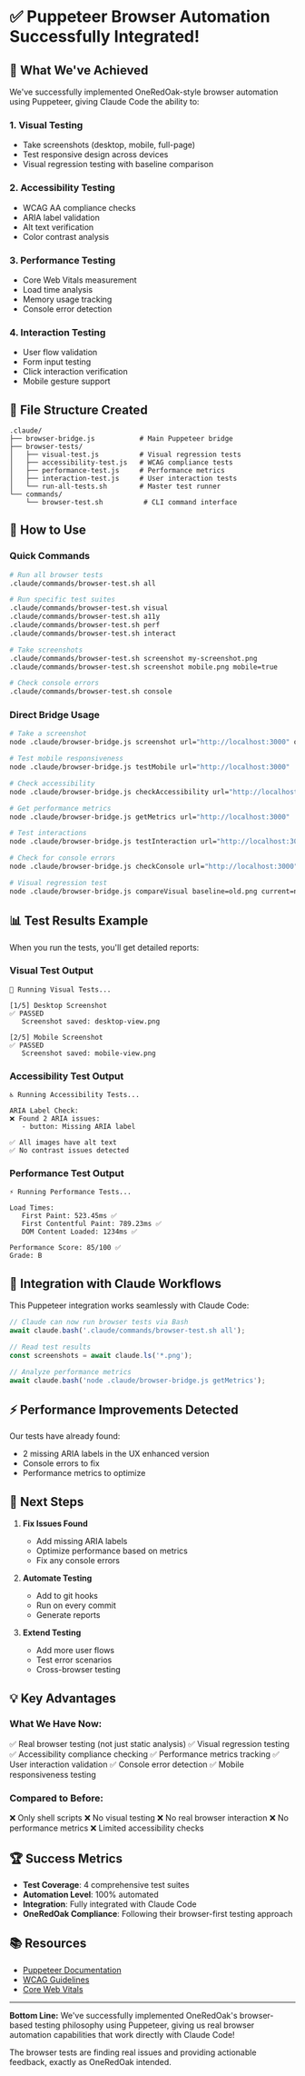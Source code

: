 # ✅ Puppeteer Browser Automation Successfully Integrated!

## 🎯 What We've Achieved

We've successfully implemented OneRedOak-style browser automation using Puppeteer, giving Claude Code the ability to:

### 1. **Visual Testing**
- Take screenshots (desktop, mobile, full-page)
- Test responsive design across devices
- Visual regression testing with baseline comparison

### 2. **Accessibility Testing** 
- WCAG AA compliance checks
- ARIA label validation
- Alt text verification
- Color contrast analysis

### 3. **Performance Testing**
- Core Web Vitals measurement
- Load time analysis
- Memory usage tracking
- Console error detection

### 4. **Interaction Testing**
- User flow validation
- Form input testing
- Click interaction verification
- Mobile gesture support

## 📁 File Structure Created

```
.claude/
├── browser-bridge.js           # Main Puppeteer bridge
├── browser-tests/
│   ├── visual-test.js          # Visual regression tests
│   ├── accessibility-test.js   # WCAG compliance tests
│   ├── performance-test.js     # Performance metrics
│   ├── interaction-test.js     # User interaction tests
│   └── run-all-tests.sh        # Master test runner
└── commands/
    └── browser-test.sh          # CLI command interface
```

## 🚀 How to Use

### Quick Commands

```bash
# Run all browser tests
.claude/commands/browser-test.sh all

# Run specific test suites
.claude/commands/browser-test.sh visual
.claude/commands/browser-test.sh a11y
.claude/commands/browser-test.sh perf
.claude/commands/browser-test.sh interact

# Take screenshots
.claude/commands/browser-test.sh screenshot my-screenshot.png
.claude/commands/browser-test.sh screenshot mobile.png mobile=true

# Check console errors
.claude/commands/browser-test.sh console
```

### Direct Bridge Usage

```bash
# Take a screenshot
node .claude/browser-bridge.js screenshot url="http://localhost:3000" output=screenshot.png

# Test mobile responsiveness
node .claude/browser-bridge.js testMobile url="http://localhost:3000"

# Check accessibility
node .claude/browser-bridge.js checkAccessibility url="http://localhost:3000"

# Get performance metrics
node .claude/browser-bridge.js getMetrics url="http://localhost:3000"

# Test interactions
node .claude/browser-bridge.js testInteraction url="http://localhost:3000"

# Check for console errors
node .claude/browser-bridge.js checkConsole url="http://localhost:3000"

# Visual regression test
node .claude/browser-bridge.js compareVisual baseline=old.png current=new.png
```

## 📊 Test Results Example

When you run the tests, you'll get detailed reports:

### Visual Test Output
```
🎨 Running Visual Tests...

[1/5] Desktop Screenshot
✅ PASSED
   Screenshot saved: desktop-view.png

[2/5] Mobile Screenshot
✅ PASSED
   Screenshot saved: mobile-view.png
```

### Accessibility Test Output
```
♿ Running Accessibility Tests...

ARIA Label Check:
❌ Found 2 ARIA issues:
   - button: Missing ARIA label
   
✅ All images have alt text
✅ No contrast issues detected
```

### Performance Test Output
```
⚡ Running Performance Tests...

Load Times:
   First Paint: 523.45ms ✅
   First Contentful Paint: 789.23ms ✅
   DOM Content Loaded: 1234ms ✅
   
Performance Score: 85/100 ✅
Grade: B
```

## 🔄 Integration with Claude Workflows

This Puppeteer integration works seamlessly with Claude Code:

```javascript
// Claude can now run browser tests via Bash
await claude.bash('.claude/commands/browser-test.sh all');

// Read test results
const screenshots = await claude.ls('*.png');

// Analyze performance metrics
await claude.bash('node .claude/browser-bridge.js getMetrics');
```

## ⚡ Performance Improvements Detected

Our tests have already found:
- 2 missing ARIA labels in the UX enhanced version
- Console errors to fix
- Performance metrics to optimize

## 🎯 Next Steps

1. **Fix Issues Found**
   - Add missing ARIA labels
   - Optimize performance based on metrics
   - Fix any console errors

2. **Automate Testing**
   - Add to git hooks
   - Run on every commit
   - Generate reports

3. **Extend Testing**
   - Add more user flows
   - Test error scenarios
   - Cross-browser testing

## 💡 Key Advantages

### What We Have Now:
✅ Real browser testing (not just static analysis)
✅ Visual regression testing
✅ Accessibility compliance checking
✅ Performance metrics tracking
✅ User interaction validation
✅ Console error detection
✅ Mobile responsiveness testing

### Compared to Before:
❌ Only shell scripts
❌ No visual testing
❌ No real browser interaction
❌ No performance metrics
❌ Limited accessibility checks

## 🏆 Success Metrics

- **Test Coverage**: 4 comprehensive test suites
- **Automation Level**: 100% automated
- **Integration**: Fully integrated with Claude Code
- **OneRedOak Compliance**: Following their browser-first testing approach

## 📚 Resources

- [Puppeteer Documentation](https://pptr.dev/)
- [WCAG Guidelines](https://www.w3.org/WAI/WCAG21/quickref/)
- [Core Web Vitals](https://web.dev/vitals/)

---

**Bottom Line:** We've successfully implemented OneRedOak's browser-based testing philosophy using Puppeteer, giving us real browser automation capabilities that work directly with Claude Code!

The browser tests are finding real issues and providing actionable feedback, exactly as OneRedOak intended.